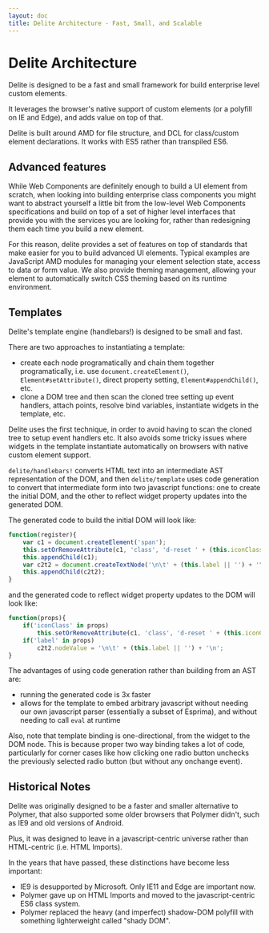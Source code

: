 ```yaml
---
layout: doc
title: Delite Architecture - Fast, Small, and Scalable
---
```


# Delite Architecture

Delite is designed to be a fast and small framework for build enterprise level custom elements.

It leverages the browser's native support of custom elements (or a polyfill on IE and Edge),
and adds value on top of that.

Delite is built around AMD for file structure, and DCL for class/custom element declarations.
It works with ES5 rather than transpiled ES6.

## Advanced features

While Web Components are definitely enough to build a UI element from scratch,
when looking into building enterprise class components you might want to abstract yourself a little bit from the
low-level Web Components specifications and build on top of a set of higher level interfaces that provide you with the
services you are looking for, rather than redesigning them each time you build a new element.

For this reason, delite provides a set of features on top of standards that make easier
for you to build advanced UI elements.
Typical examples are JavaScript AMD modules for managing your element selection state,
access to data or form value.
We also provide theming management, allowing your element to automatically
switch CSS theming based on its runtime environment.


## Templates

Delite's template engine (handlebars!) is designed to be small and fast.

There are two approaches to instantiating a template:

* create each node programatically and chain them together programatically, i.e. use
  `document.createElement()`, `Element#setAttribute()`, direct property setting,
  `Element#appendChild()`, etc.
* clone a DOM tree and then scan the cloned tree setting up event handlers, attach points, resolve
  bind variables, instantiate widgets in the template, etc.

Delite uses the first technique, in order to avoid having to scan the cloned tree to setup event handlers etc.
It also avoids some tricky issues where widgets in the template instantiate automatically on  browsers with native
custom element support.

`delite/handlebars!` converts HTML text into an intermediate AST representation of the DOM, and
then `delite/template` uses code generation to convert that intermediate form into two javascript functions:
one to create the initial DOM, and the other to reflect widget property updates into the generated DOM.

The generated code to build the initial DOM will look like:

```js
function(register){
	var c1 = document.createElement('span');
	this.setOrRemoveAttribute(c1, 'class', 'd-reset ' + (this.iconClass || ''));
	this.appendChild(c1);
	var c2t2 = document.createTextNode('\n\t' + (this.label || '') + '\n');
	this.appendChild(c2t2);
}
```

and the generated code to reflect widget property updates to the DOM will look like:

```js
function(props){
	if('iconClass' in props)
		this.setOrRemoveAttribute(c1, 'class', 'd-reset ' + (this.iconClass || ''));
	if('label' in props)
		c2t2.nodeValue = '\n\t' + (this.label || '') + '\n';
}
```

The advantages of using code generation rather than building from an AST are:

* running the generated code is 3x faster
* allows for the template to embed arbitrary javascript without needing our own javascript parser
  (essentially a subset of Esprima), and without needing to call `eval` at runtime

Also, note that template binding is one-directional, from the widget to the DOM node.
This is because proper two way binding takes a lot of code, particularly for corner cases
like how clicking one radio button unchecks the previously selected radio button (but without
any onchange event).

## Historical Notes

Delite was originally designed to be a faster and smaller alternative to Polymer, that also supported some older
browsers that Polymer didn't, such as IE9 and old versions of Android.

Plus, it was designed to leave in a javascript-centric universe rather than HTML-centric (i.e. HTML Imports).

In the years that have passed, these distinctions have become less important:

* IE9 is desupported by Microsoft.  Only IE11 and Edge are important now.
* Polymer gave up on HTML Imports and moved to the javascript-centric ES6 class system.
* Polymer replaced the heavy (and imperfect) shadow-DOM polyfill with something lighterweight called "shady DOM".

